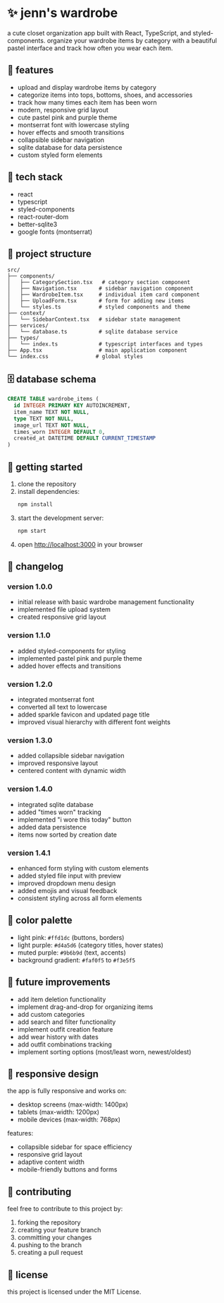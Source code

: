 # ✨ jenn's wardrobe

a cute closet organization app built with React, TypeScript, and styled-components. organize your wardrobe items by category with a beautiful pastel interface and track how often you wear each item.

## 🌸 features

- upload and display wardrobe items by category
- categorize items into tops, bottoms, shoes, and accessories
- track how many times each item has been worn
- modern, responsive grid layout
- cute pastel pink and purple theme
- montserrat font with lowercase styling
- hover effects and smooth transitions
- collapsible sidebar navigation
- sqlite database for data persistence
- custom styled form elements

## 🎀 tech stack

- react
- typescript
- styled-components
- react-router-dom
- better-sqlite3
- google fonts (montserrat)

## 📁 project structure

```
src/
├── components/
│   ├── CategorySection.tsx   # category section component
│   ├── Navigation.tsx       # sidebar navigation component
│   ├── WardrobeItem.tsx     # individual item card component
│   ├── UploadForm.tsx       # form for adding new items
│   └── styles.ts            # styled components and theme
├── context/
│   └── SidebarContext.tsx   # sidebar state management
├── services/
│   └── database.ts          # sqlite database service
├── types/
│   └── index.ts             # typescript interfaces and types
├── App.tsx                  # main application component
└── index.css               # global styles
```

## 🗄️ database schema

```sql
CREATE TABLE wardrobe_items (
  id INTEGER PRIMARY KEY AUTOINCREMENT,
  item_name TEXT NOT NULL,
  type TEXT NOT NULL,
  image_url TEXT NOT NULL,
  times_worn INTEGER DEFAULT 0,
  created_at DATETIME DEFAULT CURRENT_TIMESTAMP
)
```

## 🚀 getting started

1. clone the repository
2. install dependencies:
   ```bash
   npm install
   ```
3. start the development server:
   ```bash
   npm start
   ```
4. open [http://localhost:3000](http://localhost:3000) in your browser

## 📝 changelog

### version 1.0.0
- initial release with basic wardrobe management functionality
- implemented file upload system
- created responsive grid layout

### version 1.1.0
- added styled-components for styling
- implemented pastel pink and purple theme
- added hover effects and transitions

### version 1.2.0
- integrated montserrat font
- converted all text to lowercase
- added sparkle favicon and updated page title
- improved visual hierarchy with different font weights

### version 1.3.0
- added collapsible sidebar navigation
- improved responsive layout
- centered content with dynamic width

### version 1.4.0
- integrated sqlite database
- added "times worn" tracking
- implemented "i wore this today" button
- added data persistence
- items now sorted by creation date

### version 1.4.1
- enhanced form styling with custom elements
- added styled file input with preview
- improved dropdown menu design
- added emojis and visual feedback
- consistent styling across all form elements

## 🎨 color palette

- light pink: `#ffd1dc` (buttons, borders)
- light purple: `#d4a5d6` (category titles, hover states)
- muted purple: `#9b6b9d` (text, accents)
- background gradient: `#faf0f5` to `#f3e5f5`

## 💭 future improvements

- add item deletion functionality
- implement drag-and-drop for organizing items
- add custom categories
- add search and filter functionality
- implement outfit creation feature
- add wear history with dates
- add outfit combinations tracking
- implement sorting options (most/least worn, newest/oldest)

## 📱 responsive design

the app is fully responsive and works on:
- desktop screens (max-width: 1400px)
- tablets (max-width: 1200px)
- mobile devices (max-width: 768px)

features:
- collapsible sidebar for space efficiency
- responsive grid layout
- adaptive content width
- mobile-friendly buttons and forms

## 🤝 contributing

feel free to contribute to this project by:
1. forking the repository
2. creating your feature branch
3. committing your changes
4. pushing to the branch
5. creating a pull request

## 📄 license

this project is licensed under the MIT License.
